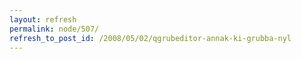 ```yaml
---
layout: refresh
permalink: node/507/
refresh_to_post_id: /2008/05/02/qgrubeditor-annak-ki-grubba-nyl
---
```

